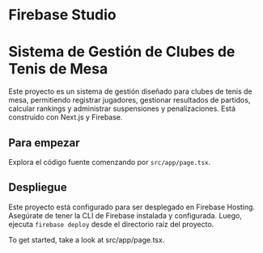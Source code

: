 # Firebase Studio

# Sistema de Gestión de Clubes de Tenis de Mesa

Este proyecto es un sistema de gestión diseñado para clubes de tenis de mesa, permitiendo registrar jugadores, gestionar resultados de partidos, calcular rankings y administrar suspensiones y penalizaciones. Está construido con Next.js y Firebase.

## Para empezar

Explora el código fuente comenzando por `src/app/page.tsx`.

## Despliegue

Este proyecto está configurado para ser desplegado en Firebase Hosting. Asegúrate de tener la CLI de Firebase instalada y configurada. Luego, ejecuta `firebase deploy` desde el directorio raíz del proyecto.

To get started, take a look at src/app/page.tsx.
